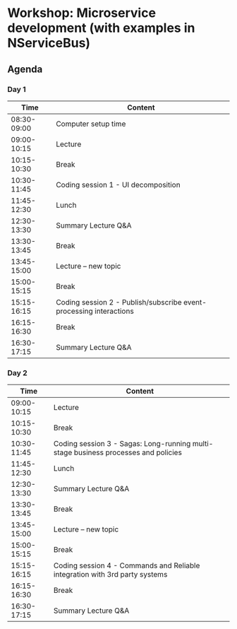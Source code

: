 # Workshop: Microservice development (with examples in NServiceBus)

## Agenda 
### Day 1
| Time  | Content |
| ------------- | ------------- |
|08:30-09:00| Computer setup time |
|09:00-10:15| Lecture |
|10:15-10:30| Break|
|10:30-11:45| Coding session 1 - UI decomposition|
|11:45-12:30| Lunch|
|12:30-13:30| Summary Lecture Q&A|
|13:30-13:45| Break|
|13:45-15:00| Lecture – new topic|
|15:00-15:15| Break|
|15:15-16:15| Coding session 2 - Publish/subscribe event-processing interactions|
|16:15-16:30| Break|
|16:30-17:15| Summary Lecture Q&A|

### Day 2
| Time  | Content |
| ------------- | ------------- |
|09:00-10:15| Lecture |
|10:15-10:30| Break|
|10:30-11:45| Coding session 3 - Sagas: Long-running multi-stage business processes and policies|
|11:45-12:30| Lunch|
|12:30-13:30| Summary Lecture Q&A|
|13:30-13:45| Break|
|13:45-15:00| Lecture – new topic|
|15:00-15:15| Break|
|15:15-16:15| Coding session 4 - Commands and Reliable integration with 3rd party systems|
|16:15-16:30| Break|
|16:30-17:15| Summary Lecture Q&A|
